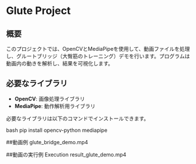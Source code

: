 # Glute Project

## 概要

このプロジェクトでは、OpenCVとMediaPipeを使用して、動画ファイルを処理し、グルートブリッジ（大臀筋のトレーニング）デモを行います。プログラムは動画内の動きを解析し、結果を可視化します。

## 必要なライブラリ

- **OpenCV**: 画像処理ライブラリ
- **MediaPipe**: 動作解析用ライブラリ

必要なライブラリは以下のコマンドでインストールできます。

bash
pip install opencv-python mediapipe


##動画例
glute_bridge_demo.mp4

##動画の実行例
Execution result_glute_demo.mp4
